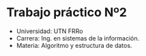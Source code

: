 # Trabajo práctico Nº2 

- Universidad: UTN FRRo
- Carrera: Ing. en sistemas de la información.
- Materia: Algoritmo y estructura de datos.

